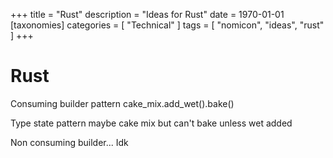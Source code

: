 +++
title = "Rust"
description = "Ideas for Rust"
date = 1970-01-01
[taxonomies]
categories = [ "Technical" ]
tags = [ "nomicon", "ideas", "rust" ]
+++

# Rust

Consuming builder pattern cake_mix.add_wet().bake()

Type state pattern maybe cake mix but can't bake unless wet added

Non consuming builder... Idk
